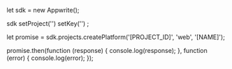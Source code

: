 let sdk = new Appwrite();

sdk
    setProject('')
    setKey('')
;

let promise = sdk.projects.createPlatform('[PROJECT_ID]', 'web', '[NAME]');

promise.then(function (response) {
    console.log(response);
}, function (error) {
    console.log(error);
});